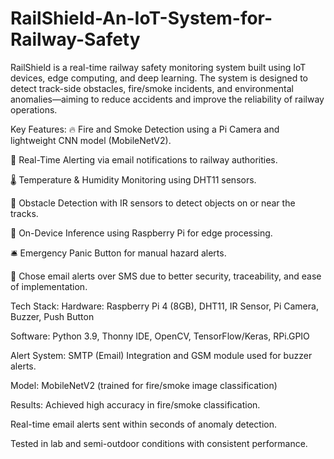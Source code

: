# RailShield-An-IoT-System-for-Railway-Safety
RailShield is a real-time railway safety monitoring system built using IoT devices, edge computing, and deep learning. The system is designed to detect track-side obstacles, fire/smoke incidents, and environmental anomalies—aiming to reduce accidents and improve the reliability of railway operations.

Key Features:
🔥 Fire and Smoke Detection using a Pi Camera and lightweight CNN model (MobileNetV2).

📡 Real-Time Alerting via email notifications to railway authorities.

🌡️ Temperature & Humidity Monitoring using DHT11 sensors.

🚧 Obstacle Detection with IR sensors to detect objects on or near the tracks.

🧠 On-Device Inference using Raspberry Pi for edge processing.

🛎️ Emergency Panic Button for manual hazard alerts.

📨 Chose email alerts over SMS due to better security, traceability, and ease of implementation.

Tech Stack:
Hardware: Raspberry Pi 4 (8GB), DHT11, IR Sensor, Pi Camera, Buzzer, Push Button

Software: Python 3.9, Thonny IDE, OpenCV, TensorFlow/Keras, RPi.GPIO

Alert System: SMTP (Email) Integration and GSM module used for buzzer alerts.

Model: MobileNetV2 (trained for fire/smoke image classification)

Results:
Achieved high accuracy in fire/smoke classification.

Real-time email alerts sent within seconds of anomaly detection.

Tested in lab and semi-outdoor conditions with consistent performance.
